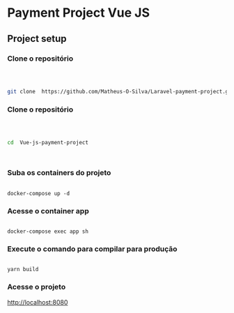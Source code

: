 
# Payment Project Vue JS

  

## Project setup

### Clone o repositório

  

```sh

  

git clone  https://github.com/Matheus-O-Silva/Laravel-payment-project.git

```

### Clone o repositório
  

```sh

  

cd  Vue-js-payment-project

  

```

### Suba os containers do projeto

```

docker-compose up -d

```

  

### Acesse o container app

```

docker-compose exec app sh

```

  

### Execute o comando para compilar para produção

```

yarn build

```

### Acesse o projeto

[http://localhost:8080](http://localhost:8989)